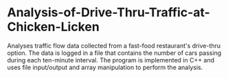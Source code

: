 # Analysis-of-Drive-Thru-Traffic-at-Chicken-Licken
Analyses traffic flow data collected from a fast-food restaurant's drive-thru option. The data is logged in a file that contains the number of cars passing during each ten-minute interval. The program is implemented in C++ and uses file input/output and array manipulation to perform the analysis.
